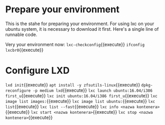 # Prepare your environment

This is the stahe for preparing your environment. 
For using lxc on your ubuntu system, it is necessary to download it first.
Here's a single line of runnable code.

Very your environment now:
`lxc-checkconfig`{{execute}}
`ifconfig lxcbr0`{{execute}}

# Configure  LXD
`lxd init`{{execute}}
`apt install -y zfsutils-linux`{{execute}}
`dpkg-reconfigure -p medium lxd`{{execute}}
`lxc launch ubuntu:16.04/i386 first_u`{{execute}}
`lxc init ubuntu:16.04/i386 first_u`{{execute}}
`lxc image list images:`{{execute}}
`lxc image list ubuntu:`{{execute}}
`lxc list`{{execute}}
`lxc list --fast`{{execute}}
`lxc info <nazwa kontenera>`{{execute}}
`lxc start <nazwa kontenera>`{{execute}}
`lxc stop <nazwa kontenera>`{{execute}}
